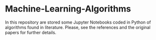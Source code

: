 # Machine-Learning-Algorithms
In this repository are stored some Jupyter Notebooks coded in Python of algorithms found in literature. Please, see the references and the original papers for further details.
